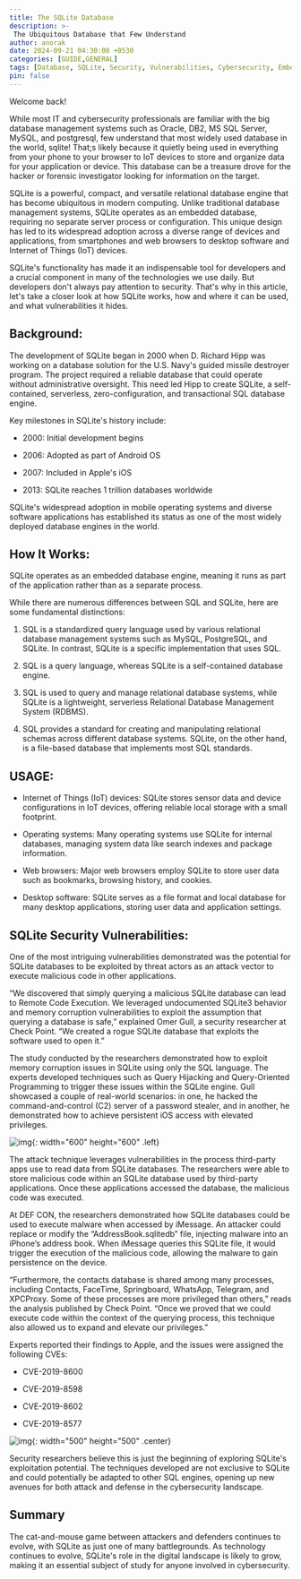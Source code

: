 ```yaml
---
title: The SQLite Database
description: >-
 The Ubiquitous Database that Few Understand
author: anorak
date: 2024-09-21 04:30:00 +0530
categories: [GUIDE,GENERAL]
tags: [Database, SQLite, Security, Vulnerabilities, Cybersecurity, Embedded, Forensics]
pin: false
---
```

Welcome back!

While most IT and cybersecurity professionals are familiar with the big database management systems such as Oracle, DB2, MS SQL Server, MySQL, and postgresql, few understand that most widely used database in the world, sqlite! That;s likely because it quietly being used in everything from your phone to your browser to IoT devices to store and organize data for your application or device. This database can be a treasure drove for the hacker or forensic investigator looking for information on the target.

SQLite is a powerful, compact, and versatile relational database engine that has become ubiquitous in modern computing. Unlike traditional database management systems, SQLite operates as an embedded database, requiring no separate server process or configuration. This unique design has led to its widespread adoption across a diverse range of devices and applications, from smartphones and web browsers to desktop software and Internet of Things (IoT) devices. 

SQLite's functionality has made it an indispensable tool for developers and a crucial component in many of the technologies we use daily. But developers don't always pay attention to security. That's why in this article, let's take a closer look at how SQLite works, how and where it can be used, and what vulnerabilities it hides.

## Background:

The development of SQLite began in 2000 when D. Richard Hipp was working on a database solution for the U.S. Navy's guided missile destroyer program. The project required a reliable database that could operate without administrative oversight. This need led Hipp to create SQLite, a self-contained, serverless, zero-configuration, and transactional SQL database engine.

Key milestones in SQLite's history include:

  -   2000: Initial development begins

  -   2006: Adopted as part of Android OS

  -   2007: Included in Apple's iOS

  -   2013: SQLite reaches 1 trillion databases worldwide



SQLite's widespread adoption in mobile operating systems and diverse software applications has established its status as one of the most widely deployed database engines in the world.





## How It Works:

SQLite operates as an embedded database engine, meaning it runs as part of the application rather than as a separate process.


While there are numerous differences between SQL and SQLite, here are some fundamental distinctions:

 1.   SQL is a standardized query language used by various relational database management systems such as MySQL, PostgreSQL, and SQLite. In contrast, SQLite is a specific implementation that uses SQL.

2.    SQL is a query language, whereas SQLite is a self-contained database engine.

  3.  SQL is used to query and manage relational database systems, while SQLite is a lightweight, serverless Relational Database Management System (RDBMS).

 4.   SQL provides a standard for creating and manipulating relational schemas across different database systems. SQLite, on the other hand, is a file-based database that implements most SQL standards.

## USAGE:

- Internet of Things (IoT) devices: SQLite stores sensor data and device configurations in IoT devices, offering reliable local storage with a small footprint.

- Operating systems: Many operating systems use SQLite for internal databases, managing system data like search indexes and package information.

- Web browsers: Major web browsers employ SQLite to store user data such as bookmarks, browsing history, and cookies.

- Desktop software: SQLite serves as a file format and local database for many desktop applications, storing user data and application settings.

## SQLite Security Vulnerabilities:

One of the most intriguing vulnerabilities demonstrated was the potential for SQLite databases to be exploited by threat actors as an attack vector to execute malicious code in other applications.

“We discovered that simply querying a malicious SQLite database can lead to Remote Code Execution. We leveraged undocumented SQLite3 behavior and memory corruption vulnerabilities to exploit the assumption that querying a database is safe,” explained Omer Gull, a security researcher at Check Point. “We created a rogue SQLite database that exploits the software used to open it.”

The study conducted by the researchers demonstrated how to exploit memory corruption issues in SQLite using only the SQL language. The experts developed techniques such as Query Hijacking and Query-Oriented Programming to trigger these issues within the SQLite engine. Gull showcased a couple of real-world scenarios: in one, he hacked the command-and-control (C2) server of a password stealer, and in another, he demonstrated how to achieve persistent iOS access with elevated privileges.

![img](/assets/img/202409/sqllite.webp){: width="600" height="600" .left}

The attack technique leverages vulnerabilities in the process third-party apps use to read data from SQLite databases. The researchers were able to store malicious code within an SQLite database used by third-party applications. Once these applications accessed the database, the malicious code was executed.

At DEF CON, the researchers demonstrated how SQLite databases could be used to execute malware when accessed by iMessage. An attacker could replace or modify the “AddressBook.sqlitedb” file, injecting malware into an iPhone’s address book. When iMessage queries this SQLite file, it would trigger the execution of the malicious code, allowing the malware to gain persistence on the device.

“Furthermore, the contacts database is shared among many processes, including Contacts, FaceTime, Springboard, WhatsApp, Telegram, and XPCProxy. Some of these processes are more privileged than others,” reads the analysis published by Check Point. “Once we proved that we could execute code within the context of the querying process, this technique also allowed us to expand and elevate our privileges.”

Experts reported their findings to Apple, and the issues were assigned the following CVEs:

   -  CVE-2019-8600

  - CVE-2019-8598

   -  CVE-2019-8602

  - CVE-2019-8577

![img](/assets/img/202409/sqllite2.webp){: width="500" height="500" .center}

Security researchers believe this is just the beginning of exploring SQLite's exploitation potential. The techniques developed are not exclusive to SQLite and could potentially be adapted to other SQL engines, opening up new avenues for both attack and defense in the cybersecurity landscape.

## Summary

The cat-and-mouse game between attackers and defenders continues to evolve, with SQLite as just one of many battlegrounds. As technology continues to evolve, SQLite's role in the digital landscape is likely to grow, making it an essential subject of study for anyone involved in cybersecurity.


